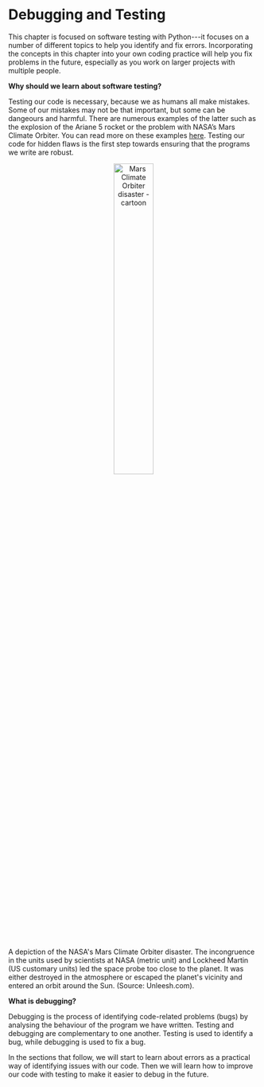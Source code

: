 # Debugging and Testing

<!-- ## Contents
- [Introduction](#Introduction)
- [Why are we doing testing](#Why-are-we-doing-testing)
- [What is debugging](#What-is-debugging)
- [Types of errors](#Types-of-errors)
- [Raising errors](#Raising-errors)
- [Handling errors](#try_except)
- [Assertions](#Assertions)
- [Logging](#Logging)
- [Exercises](#Exercises)
- [References and used resources](#References-and-used-resources) -->

This chapter is focused on software testing with Python---it focuses on a number of different topics to help you identify and fix errors. Incorporating the concepts in this chapter into your own coding practice will help you fix problems in the future, especially as you work on larger projects with multiple people. 

**Why should we learn about software testing?**

Testing our code is necessary, because we as humans all make mistakes. Some of our mistakes may not be that important, but some can be dangeours and harmful. There are numerous examples of the latter such as the explosion of the Ariane 5 rocket or the problem with NASA’s Mars Climate Orbiter. You can read more on these examples [here](https://medium.com/swlh/some-of-the-most-famous-bugs-in-software-history-bb16a2ee3f8e). Testing our code for hidden flaws is the first step towards ensuring that the programs we write are robust.

<p align="center">
<img src="https://static.wixstatic.com/media/cfc1ef_55f398d6fbdb418ea4970567251efe6a.png/v1/fill/w_680,h_476,al_c,q_95/cfc1ef_55f398d6fbdb418ea4970567251efe6a.webp" width="40%" 
     alt="Mars Climate Orbiter disaster - cartoon"/>
</p>     
<figcaption align = "left">A depiction of the NASA's Mars Climate Orbiter disaster. The incongruence in the units used by scientists at NASA (metric unit) and Lockheed Martin (US customary units) led the space probe too close to the planet. It was either destroyed in the atmosphere or escaped the planet's vicinity and entered an orbit around the Sun. (Source: Unleesh.com).</figcaption>

**What is debugging?**

Debugging is the process of identifying code-related problems (bugs) by analysing the behaviour of the program we have written. Testing and debugging are complementary to one another. Testing is used to identify a bug, while debugging is used to fix a bug.

In the sections that follow, we will start to learn about errors as a practical way of identifying issues with our code. Then we will learn how to improve our code with testing to make it easier to debug in the future.


<!-- **Additional Resources**

New sections will be added to this chapter progressively throughout the semester. -->

<!-- If you are interested in the topic, you can check out the references below, some of which were also used in the creation of this chapter:

- https://carpentries-lab.github.io/python-aos-lesson/08-defensive/index.html
- https://swcarpentry.github.io/python-novice-inflammation/09-errors.html
- https://python-textbok.readthedocs.io/en/1.0/Errors_and_Exceptions.html
- https://docs.python.org/3/tutorial/errors.html
- https://coderefinery.github.io/testing/ -->